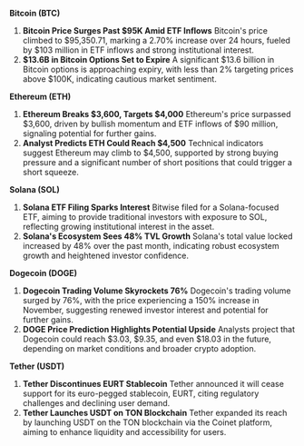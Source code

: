 **Bitcoin (BTC)**

1. **Bitcoin Price Surges Past $95K Amid ETF Inflows**
    Bitcoin's price climbed to $95,350.71, marking a 2.70% increase over 24 hours, fueled by $103 million in ETF inflows and strong institutional interest. 
2. **$13.6B in Bitcoin Options Set to Expire**
    A significant $13.6 billion in Bitcoin options is approaching expiry, with less than 2% targeting prices above $100K, indicating cautious market sentiment. 

**Ethereum (ETH)**

1. **Ethereum Breaks $3,600, Targets $4,000**
    Ethereum's price surpassed $3,600, driven by bullish momentum and ETF inflows of $90 million, signaling potential for further gains. 
2. **Analyst Predicts ETH Could Reach $4,500**
    Technical indicators suggest Ethereum may climb to $4,500, supported by strong buying pressure and a significant number of short positions that could trigger a short squeeze. 

**Solana (SOL)**

1. **Solana ETF Filing Sparks Interest**
    Bitwise filed for a Solana-focused ETF, aiming to provide traditional investors with exposure to SOL, reflecting growing institutional interest in the asset. 
2. **Solana's Ecosystem Sees 48% TVL Growth**
    Solana's total value locked increased by 48% over the past month, indicating robust ecosystem growth and heightened investor confidence. 

**Dogecoin (DOGE)**

1. **Dogecoin Trading Volume Skyrockets 76%**
    Dogecoin's trading volume surged by 76%, with the price experiencing a 150% increase in November, suggesting renewed investor interest and potential for further gains. 
2. **DOGE Price Prediction Highlights Potential Upside**
    Analysts project that Dogecoin could reach $3.03, $9.35, and even $18.03 in the future, depending on market conditions and broader crypto adoption. 

**Tether (USDT)**

1. **Tether Discontinues EURT Stablecoin**
    Tether announced it will cease support for its euro-pegged stablecoin, EURT, citing regulatory challenges and declining user demand. 
2. **Tether Launches USDT on TON Blockchain**
    Tether expanded its reach by launching USDT on the TON blockchain via the Coinet platform, aiming to enhance liquidity and accessibility for users. 